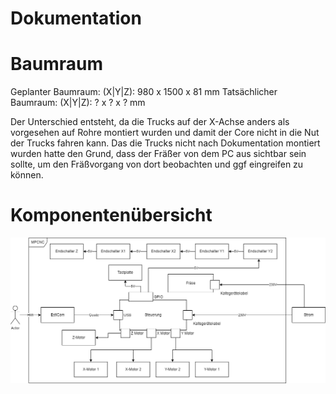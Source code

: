 # Dokumentation

# Baumraum
Geplanter Baumraum: (X|Y|Z): 980 x 1500 x 81 mm
Tatsächlicher Baumraum: (X|Y|Z): ? x ? x ? mm

Der Unterschied entsteht, da die Trucks auf der X-Achse anders als vorgesehen auf Rohre montiert wurden und damit der Core nicht in die Nut der Trucks fahren kann. Das die Trucks nicht nach Dokumentation montiert wurden hatte den Grund, dass der Fräßer von dem PC aus sichtbar sein sollte, um den Fräßvorgang von dort beobachten und ggf eingreifen zu können.

# Komponentenübersicht

![MPCNC Komponenten](MPCNC_Component_View.png)